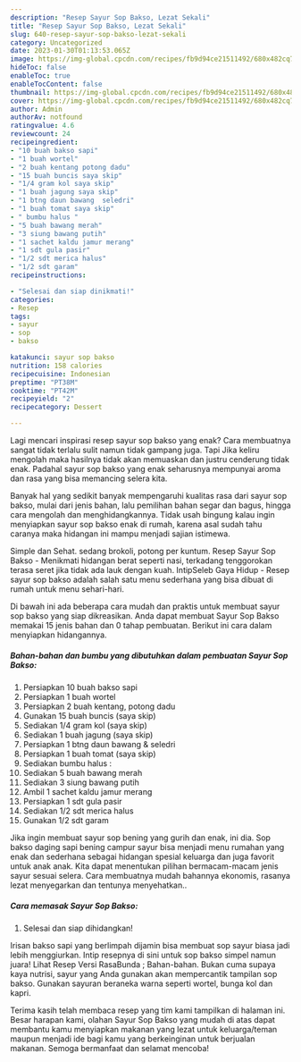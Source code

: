 ```yaml
---
description: "Resep Sayur Sop Bakso, Lezat Sekali"
title: "Resep Sayur Sop Bakso, Lezat Sekali"
slug: 640-resep-sayur-sop-bakso-lezat-sekali
category: Uncategorized
date: 2023-01-30T01:13:53.065Z
image: https://img-global.cpcdn.com/recipes/fb9d94ce21511492/680x482cq70/sayur-sop-bakso-foto-resep-utama.jpg
hideToc: false
enableToc: true
enableTocContent: false
thumbnail: https://img-global.cpcdn.com/recipes/fb9d94ce21511492/680x482cq70/sayur-sop-bakso-foto-resep-utama.jpg
cover: https://img-global.cpcdn.com/recipes/fb9d94ce21511492/680x482cq70/sayur-sop-bakso-foto-resep-utama.jpg
author: Admin
authorAv: notfound
ratingvalue: 4.6
reviewcount: 24
recipeingredient:
- "10 buah bakso sapi"
- "1 buah wortel"
- "2 buah kentang potong dadu"
- "15 buah buncis saya skip"
- "1/4 gram kol saya skip"
- "1 buah jagung saya skip"
- "1 btng daun bawang  seledri"
- "1 buah tomat saya skip"
- " bumbu halus "
- "5 buah bawang merah"
- "3 siung bawang putih"
- "1 sachet kaldu jamur merang"
- "1 sdt gula pasir"
- "1/2 sdt merica halus"
- "1/2 sdt garam"
recipeinstructions:

- "Selesai dan siap dinikmati!"
categories:
- Resep
tags:
- sayur
- sop
- bakso

katakunci: sayur sop bakso 
nutrition: 158 calories
recipecuisine: Indonesian
preptime: "PT38M"
cooktime: "PT42M"
recipeyield: "2"
recipecategory: Dessert

---
```



Lagi mencari inspirasi resep sayur sop bakso yang enak? Cara membuatnya sangat tidak terlalu sulit namun tidak gampang juga. Tapi Jika keliru mengolah maka hasilnya tidak akan memuaskan dan justru cenderung tidak enak. Padahal sayur sop bakso yang enak seharusnya mempunyai aroma dan rasa yang bisa memancing selera kita.


Banyak hal yang sedikit banyak mempengaruhi kualitas rasa dari sayur sop bakso, mulai dari jenis bahan, lalu pemilihan bahan segar dan bagus, hingga cara mengolah dan menghidangkannya. Tidak usah bingung kalau ingin menyiapkan sayur sop bakso enak di rumah, karena asal sudah tahu caranya maka hidangan ini mampu menjadi sajian istimewa.

Simple dan Sehat. sedang brokoli, potong per kuntum. Resep Sayur Sop Bakso - Menikmati hidangan berat seperti nasi, terkadang tenggorokan terasa seret jika tidak ada lauk dengan kuah. IntipSeleb Gaya Hidup - Resep sayur sop bakso adalah salah satu menu sederhana yang bisa dibuat di rumah untuk menu sehari-hari.


Di bawah ini ada beberapa cara mudah dan praktis untuk membuat sayur sop bakso yang siap dikreasikan. Anda dapat membuat Sayur Sop Bakso memakai 15 jenis bahan dan 0 tahap pembuatan. Berikut ini cara dalam menyiapkan hidangannya.

<!--inarticleads1-->

##### Bahan-bahan dan bumbu yang dibutuhkan dalam pembuatan Sayur Sop Bakso:

1. Persiapkan 10 buah bakso sapi
1. Persiapkan 1 buah wortel
1. Persiapkan 2 buah kentang, potong dadu
1. Gunakan 15 buah buncis (saya skip)
1. Sediakan 1/4 gram kol (saya skip)
1. Sediakan 1 buah jagung (saya skip)
1. Persiapkan 1 btng daun bawang &amp; seledri
1. Persiapkan 1 buah tomat (saya skip)
1. Sediakan  bumbu halus :
1. Sediakan 5 buah bawang merah
1. Sediakan 3 siung bawang putih
1. Ambil 1 sachet kaldu jamur merang
1. Persiapkan 1 sdt gula pasir
1. Sediakan 1/2 sdt merica halus
1. Gunakan 1/2 sdt garam


Jika ingin membuat sayur sop bening yang gurih dan enak, ini dia. Sop bakso daging sapi bening campur sayur bisa menjadi menu rumahan yang enak dan sederhana sebagai hidangan spesial keluarga dan juga favorit untuk anak anak. Kita dapat menentukan pilihan bermacam-macam jenis sayur sesuai selera. Cara membuatnya mudah bahannya ekonomis, rasanya lezat menyegarkan dan tentunya menyehatkan.. 

<!--inarticleads2-->

##### Cara memasak Sayur Sop Bakso:


1. Selesai dan siap dihidangkan!

Irisan bakso sapi yang berlimpah dijamin bisa membuat sop sayur biasa jadi lebih menggiurkan. Intip resepnya di sini untuk sop bakso simpel namun juara! Lihat Resep Versi RasaBunda ; Bahan-bahan. Bukan cuma supaya kaya nutrisi, sayur yang Anda gunakan akan mempercantik tampilan sop bakso. Gunakan sayuran beraneka warna seperti wortel, bunga kol dan kapri. 

Terima kasih telah membaca resep yang tim kami tampilkan di halaman ini. Besar harapan kami, olahan Sayur Sop Bakso yang mudah di atas dapat membantu kamu menyiapkan makanan yang lezat untuk keluarga/teman maupun menjadi ide bagi kamu yang berkeinginan untuk berjualan makanan. Semoga bermanfaat dan selamat mencoba!
